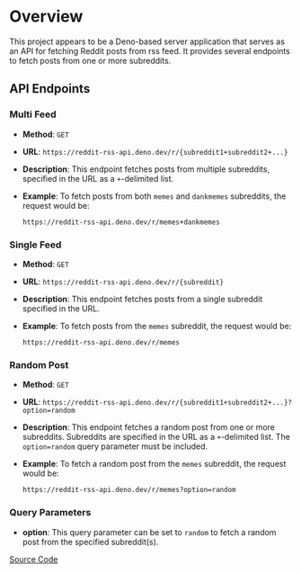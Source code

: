# Overview

This project appears to be a Deno-based server application that serves as an API for fetching Reddit posts from rss feed. It provides several endpoints to fetch posts from one or more subreddits.

## API Endpoints

### Multi Feed

- **Method**: `GET`
- **URL**: `https://reddit-rss-api.deno.dev/r/{subreddit1+subreddit2+...}`
- **Description**: This endpoint fetches posts from multiple subreddits, specified in the URL as a `+`-delimited list.
- **Example**: To fetch posts from both `memes` and `dankmemes` subreddits, the request would be:
  
  ``
  https://reddit-rss-api.deno.dev/r/memes+dankmemes
  ``

### Single Feed

- **Method**: `GET`
- **URL**: `https://reddit-rss-api.deno.dev/r/{subreddit}`
- **Description**: This endpoint fetches posts from a single subreddit specified in the URL.
- **Example**: To fetch posts from the `memes` subreddit, the request would be:
  
  ``
  https://reddit-rss-api.deno.dev/r/memes
  ``

### Random Post

- **Method**: `GET`
- **URL**: `https://reddit-rss-api.deno.dev/r/{subreddit1+subreddit2+...}?option=random`
- **Description**: This endpoint fetches a random post from one or more subreddits. Subreddits are specified in the URL as a `+`-delimited list. The `option=random` query parameter must be included.
- **Example**: To fetch a random post from the `memes` subreddit, the request would be:
  
  ``
  https://reddit-rss-api.deno.dev/r/memes?option=random
  ``

### Query Parameters

- **option**: This query parameter can be set to `random` to fetch a random post from the specified subreddit(s).

[Source Code](https://github.com/sametcn99/reddit-rss-api)
